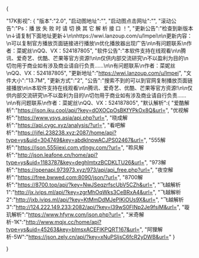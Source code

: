 {

"17K影视": {
"版本":"2.0",
"启动图地址":"",
"启动图点击网址":"",
"滚动公告":"Ps：播 放 失 败 时 请 切 换 其 它 解 析 接 口 ！",
"更新公告":"检查到新版本\n↓请复制下面地址更新↓\n\nhttps://wwi.lanzoup.com/u/lmpei\n\n更新内容：\n可以复制官方播放页面链接进行播放\n优化播放器出现广告\n\n有问题联系\n作者：菜妮丝\nQQ、VX：524187805",
"软件公告":"本软件支持在线观看\n\n腾讯、爱奇艺、优酷、芒果等官方资源!\n\n仅供内部交流研究\n不以盈利为目的\n切勿用于商业如有涉及商业请自行负责……\n\n有问题联系\n作者：菜妮丝\nQQ、VX：524187805",
"更新地址":"https://wwi.lanzoup.com/u/lmpei",
"文件大小":"13.7M",
"更新方式":"2",
"公告":"搜索不到的可以到官网复制播放页面链接播放\n\n本软件支持在线观看\n\n腾讯、爱奇艺、优酷、芒果等官方资源!\n\n仅供内部交流研究\n不以盈利为目的\n切勿用于商业如有涉及商业请自行负责……\n\n有问题联系\n作者：菜妮丝\nQQ、VX：524187805",
"默认解析":{
"爱酷解析":"https://json.iku.cool/api/?key=dOXOCpOsBKfYPkOx8Q&url=",
"优视解析":"https://www.ysys.asia/api.php?url=",
"晓成解析":"https://api.cygc.xyz/analysis/?url=",
"看吧解析":"https://jifei.238238.xyz:2087/home/api?type=ys&uid=304749&key=abdklnpwACJPS02467&url=",
"555解析":"https://json.555jiexi.com.ytlngy.com/?url=",
"聆风解析":"http://json.leafone.cn/home/api?type=ys&uid=1183787&key=deghlmtxzBCDKLTU26&url=",
"973解析":"https://openapi.973973.xyz/973/api/api_free.php?url=",
"夜空解析":"https://free.bwwed.com:8090/json/?url=",
"8700解析":"https://8700.top/api/?key=NwJSeqzrfscUbV5CZh&url=",
"飞越解析1":"http://jx.ivips.ml/api/?key=zgrMhOqWks3CeBRxA4&url=",
"飞越解析2":"http://jxb.ivips.ml/api/?key=KtMmDdMJePIKiOUs9X&url=",
"飞越解析3":"http://124.222.149.233:2082/api/?key=l39wS0FINp2Je9fsiM&url=",
"璇玑解析":"https://www.hfyrw.com/json.php?url=",
"米奇解析-1K":"http://www.mqjx.cc/home/api?type=ys&uid=45263&key=blmsxACEFIKPQRT167&url=",
"阿狸解析-5W":"https://json.zely.cn/api/?key=xNuPSljsC6fcR2yDWB&url="
}

}

